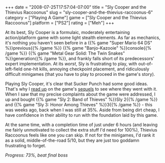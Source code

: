 +++
date = "2008-07-25T17:57:04-07:00"
title = "Sly Cooper and the Thievius Raccoonus"
slug = "sly-cooper-and-the-thievius-raccoonus-6"
category = ["Playing A Game"]
game = ["Sly Cooper and the Thievius Raccoonus"]
platform = ["PS2"]
rating = ["Meh"]
+++

At its best, Sly Cooper is a formulaic, moderately entertaining action/platform game with some light stealth elements.  As far as mechanics, it's nothing you haven't seen before in a {{% game "Super Mario 64 DS" %}}previous{{% /game %}} {{% game "Banjo-Kazooie" %}}console{{% /game %}} {{% game "Metal Gear Solid: The Twin Snakes" %}}generation{{% /game %}}, and frankly falls short of its predecessors' expert implementation.  At its <i>worst</i>, Sly is frustrating to play, with out-of-left-field one-hit kills, annoying checkpoint placement, and ridiculously difficult minigames (that you have to play to proceed in the game's story).

Playing Sly Cooper, it's clear that Sucker Punch had some good ideas.  That's why I <a href="http://en.wikipedia.org/wiki/Sly_2:_Band_of_Thieves">read up</a> on the game's <a href="http://en.wikipedia.org/wiki/Sly_3:_Honor_Among_Thieves">sequels</a> to see where they went with it.  When I saw that my precise complaints about the game were addressed, I up and bought {{% game "Sly 2: Band of Thieves" %}}Sly 2{{% /game %}} and {{% game "Sly 3: Honor Among Thieves" %}}3{{% /game %}} - this was weeks ago, back when I was still at 35%.  Aside from being dirt cheap, I have confidence in their ability to run with the foundation laid by this game.

At the same time, with a completion time of just under 6 hours (and leaving me fairly unmotivated to collect the extra stuff I'd need for 100%), Thievius Raccoonus feels like one you can skip.  If not for the minigames, I'd rank it as a solid, middle-of-the-road 5/10, but they are just too goddamn frustrating to forget.

<i>Progress: 73%, beat final boss</i>